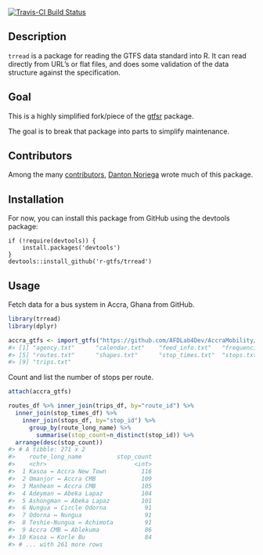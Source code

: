[![Travis-CI Build Status](https://travis-ci.com/r-gtfs/trread.svg?branch=master)](https://travis-ci.org/r-gtfs/trread)

## Description

`trread` is a package for reading the GTFS data standard into R. It can
read directly from URL’s or flat files, and does some validation of the
data structure against the specification.

## Goal

This is a highly simplified fork/piece of the
[gtfsr](https://github.com/ropensci/gtfsr/) package.

The goal is to break that package into parts to simplify maintenance.

## Contributors

Among the many
[contributors](https://github.com/ropensci/gtfsr/graphs/contributors),
[Danton Noriega](https://github.com/dantonnoriega) wrote much of this
package.

## Installation

For now, you can install this package from GitHub using the devtools
package:

    if (!require(devtools)) {
        install.packages('devtools')
    }
    devtools::install_github('r-gtfs/trread')

## Usage

Fetch data for a bus system in Accra, Ghana from GitHub.

``` r
library(trread)
library(dplyr)

accra_gtfs <- import_gtfs("https://github.com/AFDLab4Dev/AccraMobility/raw/master/GTFS/GTFS_Accra.zip")
#> [1] "agency.txt"      "calendar.txt"    "feed_info.txt"   "frequencies.txt"
#> [5] "routes.txt"      "shapes.txt"      "stop_times.txt"  "stops.txt"      
#> [9] "trips.txt"
```

Count and list the number of stops per route.

``` r
attach(accra_gtfs)

routes_df %>% inner_join(trips_df, by="route_id") %>%
  inner_join(stop_times_df) %>% 
    inner_join(stops_df, by="stop_id") %>% 
      group_by(route_long_name) %>%
        summarise(stop_count=n_distinct(stop_id)) %>%
  arrange(desc(stop_count))
#> # A tibble: 271 x 2
#>    route_long_name          stop_count
#>    <chr>                         <int>
#>  1 Kasoa ↔ Accra New Town          116
#>  2 Omanjor ↔ Accra CMB             109
#>  3 Manhean ↔ Accra CMB             105
#>  4 Adeyman ↔ Abeka Lapaz           104
#>  5 Ashongman ↔ Abeka Lapaz         101
#>  6 Nungua ↔ Circle Odorna           91
#>  7 Odorna ↔ Nungua                  91
#>  8 Teshie-Nungua ↔ Achimota         91
#>  9 Accra CMB ↔ Ablekuma             86
#> 10 Kasoa ↔ Korle Bu                 84
#> # ... with 261 more rows
```
